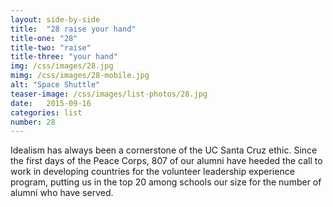 ```yaml
---
layout: side-by-side
title:  "28 raise your hand"
title-one: "28"
title-two: "raise"
title-three: "your hand"
img: /css/images/28.jpg
mimg: /css/images/28-mobile.jpg
alt: "Space Shuttle"
teaser-image: /css/images/list-photos/28.jpg
date:   2015-09-16
categories: list
number: 28
---
```

Idealism has always been a cornerstone of the 
UC Santa Cruz ethic. Since the first days of 
the Peace Corps, 807 of our alumni have heeded the call to work in developing countries for the volunteer leadership experience program, putting us in the top 20 among schools our size for the number of alumni who have served. 